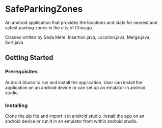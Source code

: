 # SafeParkingZones

An android application that provides the locations and stats for nearest and safest parking zones in the city of Chicago.

Classes written by Seda Mete:
Insertion.java, Location.java, Merge.java, Sort.java

## Getting Started

### Prerequisites

Android Studio to run and install the application. User can install the application on an android device or can set up an emulator in android studio.

### Installing

Clone the zip file and import it in android studio. Install the app on an android device or run it in an emulator from within android studio.
